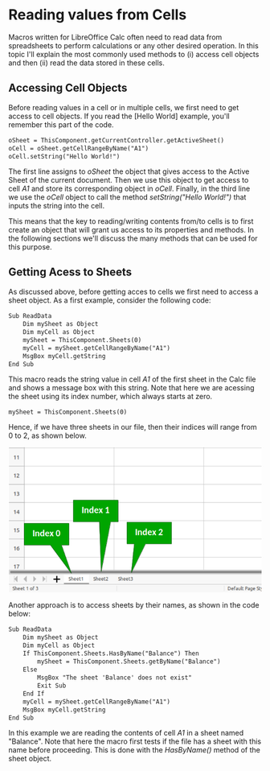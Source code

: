 # Reading values from Cells

Macros written for LibreOffice Calc often need to read data from spreadsheets to perform calculations or any other desired operation. In this topic I'll explain the most commonly used methods to (i) access cell objects and then (ii) read the data stored in these cells.

## Accessing Cell Objects

Before reading values in a cell or in multiple cells, we first need to get access to cell objects. If you read the [Hello World] example, you'll remember this part of the code.

```VBA
oSheet = ThisComponent.getCurrentController.getActiveSheet()
oCell = oSheet.getCellRangeByName("A1")
oCell.setString("Hello World!")
```

The first line assigns to *oSheet* the object that gives access to the Active Sheet of the current document. Then we use this object to get access to cell *A1* and store its corresponding object in *oCell*. Finally, in the third line we use the *oCell* object to call the method *setString("Hello World!")* that inputs the string into the cell.

This means that the key to reading/writing contents from/to cells is to first create an object that will grant us access to its properties and methods. In the following sections we'll discuss the many methods that can be used for this purpose.

## Getting Acess to Sheets

As discussed above, before getting acces to cells we first need to access a sheet object. As a first example, consider the following code:

```VBA
Sub ReadData
	Dim mySheet as Object
	Dim myCell as Object
	mySheet = ThisComponent.Sheets(0)
	myCell = mySheet.getCellRangeByName("A1")
	MsgBox myCell.getString
End Sub
```

This macro reads the string value in cell *A1* of the first sheet in the Calc file and shows a message box with this string. Note that here we are acessing the sheet using its index number, which always starts at zero.

```VBA
mySheet = ThisComponent.Sheets(0)
```

Hence, if we have three sheets in our file, then their indices will range from 0 to 2, as shown below.

![Sheet Indices](../images/Reading_Data_01.png)

Another approach is to access sheets by their names, as shown in the code below:

```VBA
Sub ReadData
	Dim mySheet as Object
	Dim myCell as Object
	If ThisComponent.Sheets.HasByName("Balance") Then
		mySheet = ThisComponent.Sheets.getByName("Balance")
	Else
		MsgBox "The sheet 'Balance' does not exist"
		Exit Sub
	End If
	myCell = mySheet.getCellRangeByName("A1")
	MsgBox myCell.getString
End Sub
```

In this example we are reading the contents of cell *A1* in a sheet named "Balance". Note that here the macro first tests if the file has a sheet with this name before proceeding. This is done with the *HasByName()* method of the sheet object.
